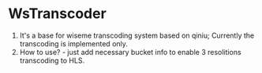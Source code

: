 # WsTranscoder
1. It's a base for wiseme transcoding system based on qiniu; Currently the transcoding is implemented only.
2. How to use? - just add necessary bucket info to enable 3 resolitions transcoding to HLS.
